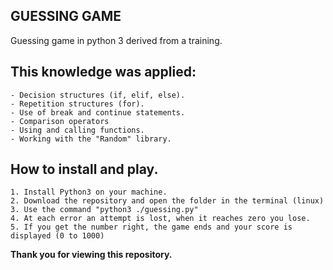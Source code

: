 ## GUESSING GAME ##

Guessing game in python 3 derived from a training. 

## This knowledge was applied: ##
    - Decision structures (if, elif, else).
    - Repetition structures (for).
    - Use of break and continue statements.
    - Comparison operators
    - Using and calling functions.
    - Working with the "Random" library.

## How to install and play. ##

    1. Install Python3 on your machine.
    2. Download the repository and open the folder in the terminal (linux)
    3. Use the command "python3 ./guessing.py"
    4. At each error an attempt is lost, when it reaches zero you lose.
    5. If you get the number right, the game ends and your score is displayed (0 to 1000)

**Thank you for viewing this repository.**
